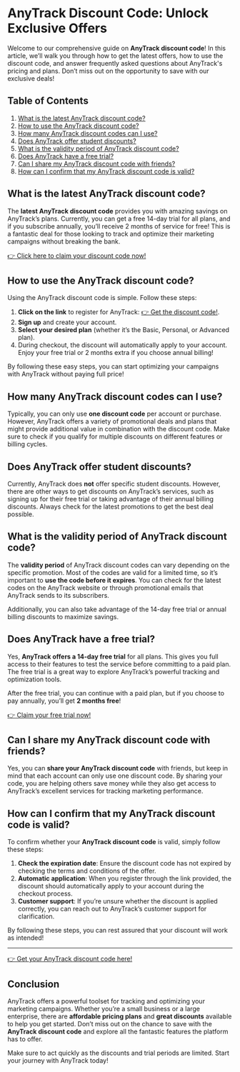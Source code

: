 # AnyTrack Discount Code: Unlock Exclusive Offers

Welcome to our comprehensive guide on **AnyTrack discount code**! In this article, we’ll walk you through how to get the latest offers, how to use the discount code, and answer frequently asked questions about AnyTrack's pricing and plans. Don’t miss out on the opportunity to save with our exclusive deals!

## Table of Contents
1. [What is the latest AnyTrack discount code?](#what-is-the-latest-anytrack-discount-code)
2. [How to use the AnyTrack discount code?](#how-to-use-the-anytrack-discount-code)
3. [How many AnyTrack discount codes can I use?](#how-many-anytrack-discount-codes-can-i-use)
4. [Does AnyTrack offer student discounts?](#does-anytrack-offer-student-discounts)
5. [What is the validity period of AnyTrack discount code?](#what-is-the-validity-period-of-anytrack-discount-code)
6. [Does AnyTrack have a free trial?](#does-anytrack-have-a-free-trial)
7. [Can I share my AnyTrack discount code with friends?](#can-i-share-my-anytrack-discount-code-with-friends)
8. [How can I confirm that my AnyTrack discount code is valid?](#how-can-i-confirm-that-my-anytrack-discount-code-is-valid)

## What is the latest AnyTrack discount code?

The **latest AnyTrack discount code** provides you with amazing savings on AnyTrack’s plans. Currently, you can get a free 14-day trial for all plans, and if you subscribe annually, you’ll receive 2 months of service for free! This is a fantastic deal for those looking to track and optimize their marketing campaigns without breaking the bank.

[👉 Click here to claim your discount code now!](https://bit.ly/4l4cx3g)

## How to use the AnyTrack discount code?

Using the AnyTrack discount code is simple. Follow these steps:

1. **Click on the link** to register for AnyTrack: [👉 Get the discount code!](https://bit.ly/4l4cx3g).
2. **Sign up** and create your account.
3. **Select your desired plan** (whether it’s the Basic, Personal, or Advanced plan).
4. During checkout, the discount will automatically apply to your account. Enjoy your free trial or 2 months extra if you choose annual billing!

By following these easy steps, you can start optimizing your campaigns with AnyTrack without paying full price!

## How many AnyTrack discount codes can I use?

Typically, you can only use **one discount code** per account or purchase. However, AnyTrack offers a variety of promotional deals and plans that might provide additional value in combination with the discount code. Make sure to check if you qualify for multiple discounts on different features or billing cycles.

## Does AnyTrack offer student discounts?

Currently, AnyTrack does **not** offer specific student discounts. However, there are other ways to get discounts on AnyTrack’s services, such as signing up for their free trial or taking advantage of their annual billing discounts. Always check for the latest promotions to get the best deal possible.

## What is the validity period of AnyTrack discount code?

The **validity period** of AnyTrack discount codes can vary depending on the specific promotion. Most of the codes are valid for a limited time, so it’s important to **use the code before it expires**. You can check for the latest codes on the AnyTrack website or through promotional emails that AnyTrack sends to its subscribers.

Additionally, you can also take advantage of the 14-day free trial or annual billing discounts to maximize savings.

## Does AnyTrack have a free trial?

Yes, **AnyTrack offers a 14-day free trial** for all plans. This gives you full access to their features to test the service before committing to a paid plan. The free trial is a great way to explore AnyTrack’s powerful tracking and optimization tools.

After the free trial, you can continue with a paid plan, but if you choose to pay annually, you’ll get **2 months free**!

[👉 Claim your free trial now!](https://bit.ly/4l4cx3g)

## Can I share my AnyTrack discount code with friends?

Yes, you can **share your AnyTrack discount code** with friends, but keep in mind that each account can only use one discount code. By sharing your code, you are helping others save money while they also get access to AnyTrack’s excellent services for tracking marketing performance.

## How can I confirm that my AnyTrack discount code is valid?

To confirm whether your **AnyTrack discount code** is valid, simply follow these steps:

1. **Check the expiration date**: Ensure the discount code has not expired by checking the terms and conditions of the offer.
2. **Automatic application**: When you register through the link provided, the discount should automatically apply to your account during the checkout process.
3. **Customer support**: If you’re unsure whether the discount is applied correctly, you can reach out to AnyTrack’s customer support for clarification.

By following these steps, you can rest assured that your discount will work as intended!

---

[👉 Get your AnyTrack discount code here!](https://bit.ly/4l4cx3g)

## Conclusion

AnyTrack offers a powerful toolset for tracking and optimizing your marketing campaigns. Whether you’re a small business or a large enterprise, there are **affordable pricing plans** and **great discounts** available to help you get started. Don’t miss out on the chance to save with the **AnyTrack discount code** and explore all the fantastic features the platform has to offer.

Make sure to act quickly as the discounts and trial periods are limited. Start your journey with AnyTrack today!
